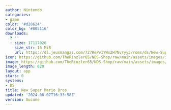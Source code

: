 ```yaml
---
author: Nintendo
categories:
- game
color: '#d28624'
color_bg: '#805116'
downloads:
  ? ''
  : size: 17117026
    size_str: 16 MiB
    url: https://dl.jeuxmangas.com/727RePvIYWx2H7Nvryy3/roms/ds/New-Super-Mario-Bros.-Europe-En-Fr-De-Es-It.zip
icon: https://github.com/TheRinzler65/NDS-Shop/raw/main/assets/images/icons/newsupermariobros.png
image: https://github.com/TheRinzler65/NDS-Shop/raw/main/assets/images/icons/newsupermariobros.png
image_length: 620
layout: app
stars: 0
systems:
- DS
title: New Super Mario Bros
updated: '2024-08-07T16:33:58Z'
version: Aucune
---
```

